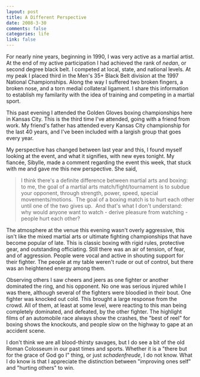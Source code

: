 ```yaml
--- 
layout: post
title: A Different Perspective
date: 2008-3-30
comments: false
categories: life
link: false
---
```

For nearly nine years, beginning in 1990, I was very active as a martial artist.  At the end of my active participation I had achieved the rank of <em>nedan</em>, or second degree black belt.  I competed at local, state, and national levels.  At my peak I placed third in the Men's 35+ Black Belt division at the 1997 National Championships.  Along the way I suffered two broken fingers, a broken nose, and a torn medial collateral ligament.  I share this information to establish my familarity with the idea of training and competing in a martial sport.

This past evening I attended the Golden Gloves boxing championships here in Kansas City.  This is the third time I've attended, going with a friend from work.  My friend's father has attended every Kansas City championship for the last 40 years, and I've been included with a largish group that goes every year.

My perspective has changed between last year and this, I found myself looking at the event, and what it signifies, with new eyes tonight.  My fiancée, Sibylle, made a comment regarding the event this week, that stuck with me and gave me this new perspective.  She said,
<blockquote>I think there's a definite difference between martial arts and boxing:  to me, the goal of a martial arts match/fight/tournament is to subdue your opponent, through strength, power, speed, special movements/motions.  The goal of a boxing match is to hurt each other until one of the two gives up.  And that's what I don't understand:  why would anyone want to watch - derive pleasure from watching - people hurt each other?</blockquote>
The atmosphere at the venue this evening wasn't overly aggressive, this isn't like the mixed martial arts or ultimate fighting championships that have become popular of late.  This is classic boxing with rigid rules, protective gear, and outstanding officiating.  Still there was an air of tension, of fear, and of aggression.  People were vocal and active in shouting support for their fighter.  The people at my table weren't rude or out of control, but there was an heightened energy among them.

Observing others I saw cheers and jeers as one fighter or another dominated the ring, and his opponent.  No one was serious injured while I was there, although several of the fighters were bloodied in their bout.  One fighter was knocked out cold.  This brought a large response from the crowd.  All of them, at least at some level, were reacting to this man being completely dominated, and defeated, by the other fighter.   The highlight films of an automobile race always show the crashes, the "best of reel" for boxing shows the knockouts, and people slow on the highway to gape at an accident scene.

I don't think we are all blood-thirsty savages, but I do see a bit of the old Roman Colosseum in our past times and sports.  Whether it is a "there but for the grace of God go I" thing, or just <em>schadenfreude</em>, I do not know.  What I do know is that I appreciate the distinction between "improving ones self" and "hurting others" to win.

